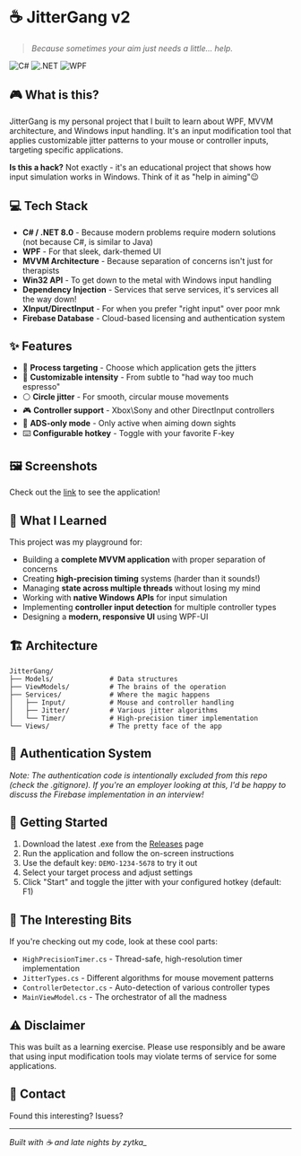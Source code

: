 # ☕ JitterGang v2

> *Because sometimes your aim just needs a little... help.*

![C#](https://img.shields.io/badge/C%23-239120?style=for-the-badge&logo=c-sharp&logoColor=white)
![.NET](https://img.shields.io/badge/.NET-5C2D91?style=for-the-badge&logo=.net&logoColor=white)
![WPF](https://img.shields.io/badge/WPF-0078D7?style=for-the-badge&logo=windows&logoColor=white)

## 🎮 What is this?

JitterGang is my personal project that I built to learn about WPF, MVVM architecture, and Windows input handling. It's an input modification tool that applies customizable jitter patterns to your mouse or controller inputs, targeting specific applications.

**Is this a hack?** Not exactly - it's an educational project that shows how input simulation works in Windows. Think of it as "help in aiming"😉

## 💻 Tech Stack

- **C# / .NET 8.0** - Because modern problems require modern solutions (not because C#, is similar to Java)
- **WPF** - For that sleek, dark-themed UI
- **MVVM Architecture** - Because separation of concerns isn't just for therapists
- **Win32 API** - To get down to the metal with Windows input handling
- **Dependency Injection** - Services that serve services, it's services all the way down!
- **XInput/DirectInput** - For when you prefer "right input" over poor mnk 
- **Firebase Database** - Cloud-based licensing and authentication system

## ✨ Features

- 🎯 **Process targeting** - Choose which application gets the jitters
- 💪 **Customizable intensity** - From subtle to "had way too much espresso"
- ⚪ **Circle jitter** - For smooth, circular mouse movements
- 🎮 **Controller support** - Xbox\Sony and other DirectInput controllers
- 🔫 **ADS-only mode** - Only active when aiming down sights 
- ⌨️ **Configurable hotkey** - Toggle with your favorite F-key

## 🖼️ Screenshots

Check out the [link](https://imgur.com/a/z0kKKun) to see the application!

## 📝 What I Learned

This project was my playground for:

- Building a **complete MVVM application** with proper separation of concerns
- Creating **high-precision timing** systems (harder than it sounds!)
- Managing **state across multiple threads** without losing my mind
- Working with **native Windows APIs** for input simulation
- Implementing **controller input detection** for multiple controller types
- Designing a **modern, responsive UI** using WPF-UI

## 🏗️ Architecture

```
JitterGang/
├── Models/              # Data structures
├── ViewModels/          # The brains of the operation
├── Services/            # Where the magic happens
│   ├── Input/           # Mouse and controller handling
│   ├── Jitter/          # Various jitter algorithms
│   └── Timer/           # High-precision timer implementation
└── Views/               # The pretty face of the app
```

## 🔐 Authentication System

*Note: The authentication code is intentionally excluded from this repo (check the .gitignore). If you're an employer looking at this, I'd be happy to discuss the Firebase implementation in an interview!*

## 🚀 Getting Started

1. Download the latest .exe from the [Releases](https://github.com/yourusername/jitterGangV2/releases) page
2. Run the application and follow the on-screen instructions
3. Use the default key: `DEMO-1234-5678` to try it out
4. Select your target process and adjust settings
5. Click "Start" and toggle the jitter with your configured hotkey (default: F1)

## 🧠 The Interesting Bits

If you're checking out my code, look at these cool parts:

- `HighPrecisionTimer.cs` - Thread-safe, high-resolution timer implementation
- `JitterTypes.cs` - Different algorithms for mouse movement patterns
- `ControllerDetector.cs` - Auto-detection of various controller types
- `MainViewModel.cs` - The orchestrator of all the madness

## ⚠️ Disclaimer

This was built as a learning exercise. Please use responsibly and be aware that using input modification tools may violate terms of service for some applications.

## 📧 Contact

Found this interesting? Isuess? 


---

*Built with ☕ and late nights by zytka_*
